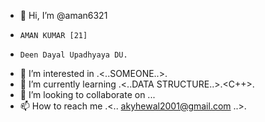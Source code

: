 - 👋 Hi, I’m @aman6321
-     AMAN KUMAR [21]
-     Deen Dayal Upadhyaya DU.
     
- 👀 I’m interested in .<..SOMEONE..>.
- 🌱 I’m currently learning .<..DATA STRUCTURE..>.<C++>.
- 💞️ I’m looking to collaborate on ...
- 📫 How to reach me .<.. akyhewal2001@gmail.com ..>.

<!---
aman6321/aman6321 is a ✨ special ✨ repository because its `README.md` (this file) appears on your GitHub profile.
You can click the Preview link to take a look at your changes.
--->
